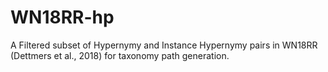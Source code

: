 # WN18RR-hp
A Filtered subset of Hypernymy and Instance Hypernymy pairs in WN18RR (Dettmers et al., 2018) for taxonomy path generation.
